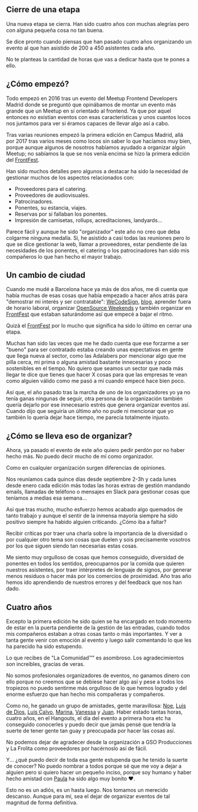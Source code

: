 ## Cierre de una etapa

Una nueva etapa se cierra. Han sido cuatro años con muchas alegrías pero con alguna pequeña cosa no tan buena.

Se dice pronto cuando piensas que han pasado cuatro años organizando un evento al que han asistido de 200 a 450 asistentes cada año.

No te planteas la cantidad de horas que vas a dedicar hasta que te pones a ello.

## ¿Cómo empezó?

Todo empezó en 2016 tras un evento del Meetup Frontend Developers Madrid donde se preguntó que opinábamos de montar un evento más grande que un Meetup en sí orientado al frontend. Ya que por aquel entonces no existían eventos con esas características y unos cuantos locos nos juntamos para ver si éramos capaces de llevar algo así a cabo.

Tras varias reuniones empezó la primera edición en Campus Madrid, allá por 2017 tras varios meses como locos sin saber lo que hacíamos muy bien, porque aunque algunos de nosotros habíamos ayudado a organizar algún Meetup; no sabíamos la que se nos venía encima se hizo la primera edición del <a class="link link--special" href="https://frontfest.es/" target="_blank" rel="noopener noreferrer">FrontFest</a>.

Han sido muchos detalles pero algunos a destacar ha sido la necesidad de gestionar muchos de los aspectos relacionados con:

- Proveedores para el catering.
- Proveedores de audiovisuales.
- Patrocinadores.
- Ponentes, su estancia, viajes.
- Reservas por si fallaban los ponentes.
- Impresión de camisetas, rollups, acreditaciones, landyards...

Parece fácil y aunque he sido "organizador" este año no creo que deba colgarme ninguna medalla. Si, he asistido a casi todas las reuniones pero lo que se dice gestionar la web, llamar a proveedores, estar pendiente de las necesidades de los ponentes, el catering o los patrocinadores han sido mis compañeros lo que han hecho el mayor trabajo.

## Un cambio de ciudad

Cuando me mudé a Barcelona hace ya más de dos años, me di cuenta que había muchas de esas cosas que había empezado a hacer años atrás para "demostrar mi interés y ser contratable": <a class="link link--special" href="http://wecodesignpodcast.com/" target="_blank" rel="noopener noreferrer">WeCodeSign</a>, <a class="link link--special" href="/blog/">blog</a>, aprender fuera de horario laboral, organizar <a class="link link--special" href="https://twitter.com/OS_Weekends" target="_blank" rel="noopener noreferrer">OpenSource Weekends</a> y también organizar en <a class="link link--special" href="https://frontfest.es/" target="_blank" rel="noopener noreferrer">FrontFest</a> que estaban saturándome así que empecé a bajar el ritmo.

Quizá el <a class="link link--special" href="https://frontfest.es/" target="_blank" rel="noopener noreferrer">FrontFest</a> por lo mucho que significa ha sido lo último en cerrar una etapa.

Muchas han sido las veces que me he dado cuenta que ese forzarme a ser "bueno" para ser contratado estaba creando unas expectativas en gente que llega nueva al sector, como las Adalabers por mencionar algo que me pilla cerca, mi prima o alguna amistad bastante innecesarias y poco sostenibles en el tiempo. No quiero que seamos un sector que nada más llegar te dice que tienes que hacer X cosas para que las empresas te vean como alguien válido como me pasó a mí cuando empecé hace bien poco.

Así que, el año pasado tras la marcha de uno de los organizadores yo ya no tenía ganas ningunas de seguir, otra persona de la organización también quería dejarlo por ese innecesario estrés que genera organizar eventos así. Cuando dijo que seguiría un último año no pude ni mencionar que yo también lo quería dejar hace tiempo, me parecía totalmente injusto.

## ¿Cómo se lleva eso de organizar?

Ahora, ya pasado el evento de este año quiero pedir perdón por no haber hecho más. No puedo decir mucho de mí como organizador.

Como en cualquier organización surgen diferencias de opiniones.

Nos reuníamos cada quince días desde septiembre 2-3h y cada lunes desde enero cada edición más todas las horas extras de gestión mandando emails, llamadas de teléfono o mensajes en Slack para gestionar cosas que teníamos a medias esa semana...

Así que tras mucho, mucho esfuerzo hemos acabado algo quemados de tanto trabajo y aunque el sentir de la inmensa mayoría siempre ha sido positivo siempre ha habido alguien criticando. ¿Cómo iba a faltar?

Recibir críticas por traer una charla sobre la importancia de la diversidad o por cualquier otro tema son cosas que duelen y sois precisamente vosotros por los que siguen siendo tan necesarias estas cosas.

Me siento muy orgulloso de cosas que hemos conseguido, diversidad de ponentes en todos los sentidos, preocuparnos por la comida que quieren nuestros asistentes, por traer intérpretes de lenguaje de signos, por generar menos residuos o hacer más por los comercios de proximidad. Año tras año hemos ido aprendiendo de nuestros errores y del feedback que nos han dado.

## Cuatro años

Excepto la primera edición he sido quien se ha encargado en todo momento de estar en la puerta pendiente de la gestión de las entradas, cuando todos mis compañeros estaban a otras cosas tanto o más importantes. Y ver a tanta gente venir con emoción al evento y luego salir comentando lo que les ha parecido ha sido estupendo.

Lo que recibes de "La Comunidad™" es asombroso. Los agradecimientos son increíbles, gracias de veras.

No somos profesionales organizadores de eventos, no ganamos dinero con ello porque no creemos que se debiese hacer algo así y pese a todos los tropiezos no puedo sentirme más orgulloso de lo que hemos logrado y del enorme esfuerzo que han hecho mis compañeras y compañeros.

Como no, he ganado un grupo de amistades, gente maravillosa: <a class="link link--special" href="https://twitter.com/n03m1ms" target="_blank" rel="noopener noreferrer">Noe</a>, <a class="link link--special" href="https://twitter.com/luisddm_" target="_blank" rel="noopener noreferrer">Luis de Dios</a>, <a class="link link--special" href="https://twitter.com/LuisCalvoDiaz" target="_blank" rel="noopener noreferrer">Luis Calvo</a>, <a class="link link--special" href="https://twitter.com/MarinaLopezYap" target="_blank" rel="noopener noreferrer">Marina</a>, <a class="link link--special" href="https://twitter.com/v4n3ss4ms" target="_blank" rel="noopener noreferrer">Vanessa</a> y <a class="link link--special" href="https://twitter.com/JuanRioPacheco" target="_blank" rel="noopener noreferrer">Juan</a>. Haber estado tantas horas, cuatro años, en el Hangouts, el día del evento a primera hora etc ha conseguido conocerles y puedo decir que jamás pensé que tendría la suerte de tener gente tan guay y preocupada por hacer las cosas así.

No podemos dejar de agradecer desde la organización a GSO Producciones y La Frolita como proveedores por hacérnoslo así de fácil.

Y... ¿qué puedo decir de toda esa gente estupenda que he tenido la suerte de conocer? No puedo nombrar a todos porque sé que me voy a dejar a alguien pero si quiero hacer un pequeño inciso, porque soy humano y haber hecho amistad con <a class="link link--special" href="https://twitter.com/Cyber_20" target="_blank" rel="noopener noreferrer">Paula</a> ha sido algo muy bonito ❤️.

Esto no es un adiós, es un hasta luego. Nos tomamos un merecido descanso. Aunque para mí, sea el dejar de organizar eventos de tal magnitud de forma definitiva.
